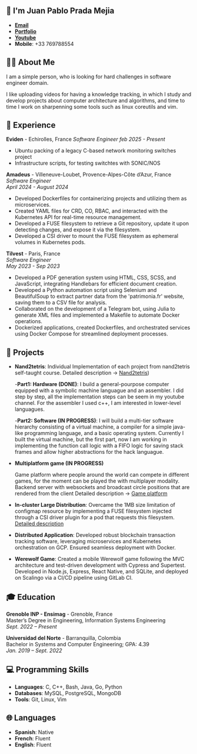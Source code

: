 ## :wave: I'm Juan Pablo Prada Mejia

- [**Email**](mailto:juanpabloprada02112000@gmail.com)  
- [**Portfolio**](https://personal3710049.gitlab.io/jppm_cs/myself/) 
- [**Youtube**](https://www.youtube.com/@juanpablopradamejia827) 
- **Mobile**: +33 769788554  
## 🧑‍💻 About Me

I am a simple person, who is looking for hard challenges in software engineer domain.

I like uploading videos for having a knowledge tracking, in which I study and develop projects about computer architecture and algorithms, and 
time to time I work on sharpenning some tools such as linux coreutils and vim.

## 🚀 Experience
**Eviden** - Echirolles, France
*Software Engineer*
*feb 2025 - Present*

- Ubuntu packing of a legacy C-based network monitoring switches project
- Infrastructure scripts, for testing switchtes with SONIC/NOS 

**Amadeus** - Villeneuve-Loubet, Provence-Alpes-Côte d’Azur, France  
*Software Engineer*   
*April 2024 - August 2024* 

- Developed Dockerfiles for containerizing projects and utilizing them as microservices.
- Created YAML files for CRD, CO, RBAC, and interacted with the Kubernetes API for real-time resource management.
- Developed a FUSE filesystem to retrieve a Git repository, update it upon detecting changes, and expose it via the filesystem.
- Developed a CSI driver to mount the FUSE filesystem as ephemeral volumes in Kubernetes pods.

**Tilvest** - Paris, France  
*Software Engineer*  
*May 2023 - Sep 2023*

- Developed a PDF generation system using HTML, CSS, SCSS, and JavaScript, integrating Handlebars for efficient document creation.
- Developed a Python automation script using Selenium and BeautifulSoup to extract partner data from the 'patrimonia.fr' website, saving them to a CSV file for analysis.
- Collaborated on the development of a Telegram bot, using Julia to generate XML files and implemented a Makefile to automate Docker operations.
- Dockerized applications, created Dockerfiles, and orchestrated services using Docker Compose for streamlined deployment processes.

## 📂 Projects

- **Nand2tetris**: Individual Implementation of each project from nand2tetris self-taught course.
    Detailed description → [Nand2tetris](https://github.com/juanpabloinformatica/nand2tetris))
  
  -**Part1: Hardware (DONE)**: I build a general-pourpose computer equipped with a symbolic machine languague and an assembler. I did step by step, all the implementation steps can be seem in my youtube channel. For the assembler I used c++, I am interested in lower-level languagues.


  -**Part2: Software (IN PROGRESS)**: I will build a multi-tier software hierarchy consisting of a virtual machine, a compiler for a simple java-like programming language, and a basic operating system.
  Currently I built the virtual machine, but the first part, now I am working in implementing the function call logic with a FIFO logic for saving stack frames and allow higher abstractions for the hack languague.
  
- **Multiplatform game (IN PROGRESS)**
    
    Game platform where people around the world can compete in different games, for the moment can be played the with multiplayer modality. Backend server  with websockets and broadcast circle positions that are rendered from the client
  Detailed description → [Game platform](https://github.com/juanpabloinformatica/game_platform)


- **In-cluster Large Distribution**: Overcame the 1MB size limitation of configmap resource by implementing a FUSE filesystem injected through a CSI driver plugin for a pod that requests this filesystem.  
  [Detailed description](https://pfe-personal3710049-jppm-cs-b57ffe694a8206c0ab15aee00594890c095.gitlab.io/)

- **Distributed Application**: Developed robust blockchain transaction tracking software, leveraging microservices and Kubernetes orchestration on GCP. Ensured seamless deployment with Docker.

- **Werewolf Game**: Created a mobile Werewolf game following the MVC architecture and test-driven development with Cypress and Supertest. Developed in Node.js, Express, React Native, and SQLite, and deployed on Scalingo via a CI/CD pipeline using GitLab CI.

## 🎓 Education

**Grenoble INP - Ensimag** - Grenoble, France  
Master’s Degree in Engineering, Information Systems Engineering  
*Sept. 2022 – Present*

**Universidad del Norte** - Barranquilla, Colombia  
Bachelor in Systems and Computer Engineering; GPA: 4.39  
*Jan. 2019 – Sept. 2022*

## 💻 Programming Skills

- **Languages**: C, C++, Bash, Java, Go, Python 
- **Databases**: MySQL, PostgreSQL, MongoDB
- **Tools**: Git, Linux, Vim

## 🌐 Languages

- **Spanish**: Native
- **French**: Fluent
- **English**: Fluent
